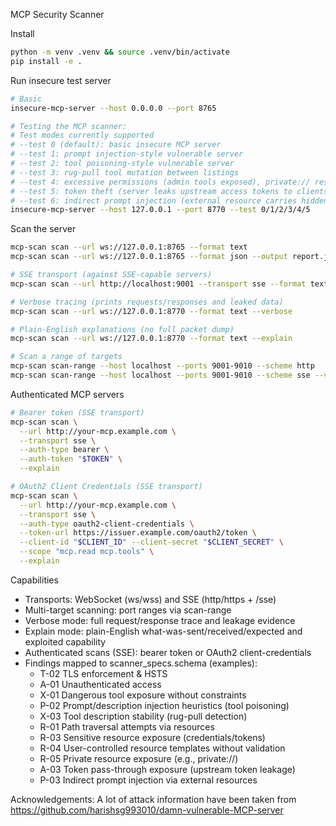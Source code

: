 MCP Security Scanner

Install
```bash
python -m venv .venv && source .venv/bin/activate
pip install -e .
```

Run insecure test server
```bash
# Basic
insecure-mcp-server --host 0.0.0.0 --port 8765

# Testing the MCP scanner:
# Test modes currently supported
# --test 0 (default): basic insecure MCP server
# --test 1: prompt injection-style vulnerable server
# --test 2: tool poisoning-style vulnerable server
# --test 3: rug-pull tool mutation between listings
# --test 4: excessive permissions (admin tools exposed), private:// resource leakage
# --test 5: token theft (server leaks upstream access tokens to clients)
# --test 6: indirect prompt injection (external resource carries hidden instructions)
insecure-mcp-server --host 127.0.0.1 --port 8770 --test 0/1/2/3/4/5
```

Scan the server
```bash
mcp-scan scan --url ws://127.0.0.1:8765 --format text
mcp-scan scan --url ws://127.0.0.1:8765 --format json --output report.json

# SSE transport (against SSE-capable servers)
mcp-scan scan --url http://localhost:9001 --transport sse --format text

# Verbose tracing (prints requests/responses and leaked data)
mcp-scan scan --url ws://127.0.0.1:8770 --format text --verbose

# Plain-English explanations (no full packet dump)
mcp-scan scan --url ws://127.0.0.1:8770 --format text --explain

# Scan a range of targets
mcp-scan scan-range --host localhost --ports 9001-9010 --scheme http
mcp-scan scan-range --host localhost --ports 9001-9010 --scheme sse --verbose
```


Authenticated MCP servers
```bash
# Bearer token (SSE transport)
mcp-scan scan \
  --url http://your-mcp.example.com \
  --transport sse \
  --auth-type bearer \
  --auth-token "$TOKEN" \
  --explain

# OAuth2 Client Credentials (SSE transport)
mcp-scan scan \
  --url http://your-mcp.example.com \
  --transport sse \
  --auth-type oauth2-client-credentials \
  --token-url https://issuer.example.com/oauth2/token \
  --client-id "$CLIENT_ID" --client-secret "$CLIENT_SECRET" \
  --scope "mcp.read mcp.tools" \
  --explain
```


Capabilities
- Transports: WebSocket (ws/wss) and SSE (http/https + /sse)
- Multi-target scanning: port ranges via scan-range
- Verbose mode: full request/response trace and leakage evidence
- Explain mode: plain-English what-was-sent/received/expected and exploited capability
- Authenticated scans (SSE): bearer token or OAuth2 client-credentials
- Findings mapped to scanner_specs.schema (examples):
  - T-02 TLS enforcement & HSTS
  - A-01 Unauthenticated access
  - X-01 Dangerous tool exposure without constraints
  - P-02 Prompt/description injection heuristics (tool poisoning)
  - X-03 Tool description stability (rug-pull detection)
  - R-01 Path traversal attempts via resources
  - R-03 Sensitive resource exposure (credentials/tokens)
  - R-04 User-controlled resource templates without validation
  - R-05 Private resource exposure (e.g., private://)
  - A-03 Token pass-through exposure (upstream token leakage)
  - P-03 Indirect prompt injection via external resources


Acknowledgements:
A lot of attack information have been taken from 
https://github.com/harishsg993010/damn-vulnerable-MCP-server

